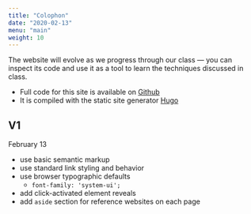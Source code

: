 ```yaml
---
title: "Colophon"
date: "2020-02-13"
menu: "main"
weight: 10
---
```


The website will evolve as we progress through our class — you can inspect its code and use it as a tool to learn the techniques discussed in class.

- Full code for this site is available on [Github](https://github.com/risd-web/webtype-spring2020/)
- It is compiled with the static site generator [Hugo](https://gohugo.io/) 

## V1
<time>February 13</time>
- use basic semantic markup
- use standard link styling and behavior
- use browser typographic defaults
	- `font-family: 'system-ui';`
- add click-activated element reveals 
- add `aside` section for reference websites on each page